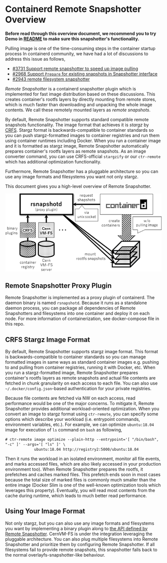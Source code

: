 # Containerd Remote Snapshotter Overview

__Before read through this overview document, we recommend you to try Demo in [README](README.md) to make sure this snapshotter's functionality.__

Pulling image is one of the time-consuming steps in the container startup process
In containerd community, we have had a lot of discussions to address this issue as follows,

- [#3731 Support remote snapshotter to speed up image pulling](https://github.com/containerd/containerd/issues/3731)
- [#2968 Support `Prepare` for existing snapshots in Snapshotter interface](https://github.com/containerd/containerd/issues/2968)
- [#2943 remote filesystem snapshotter](https://github.com/containerd/containerd/issues/2943)

*Remote Snapshotter* is a containerd snapshotter plugin which is implemented for fast image distribution based on these discussions.
This creates container's rootfs layers by directly mounting from remote stores, which is much faster than downloading and unpacking the whole image contents.
We call these remotely mounted layers as *remote snapshots*.

By default, Remote Snapshotter supports standard compatible remote snapshots functionality.
The image format that achieves it is _stargz_ by [CRFS](https://github.com/google/crfs).
Stargz format is backwards-compatible to container standards so you can push stargz-formatted images to container registries and run them using container runtimes including Docker.
When you run a container image and it is formatted as stargz image, Remote Snapshotter automatically prepares container's rootfs layers as remote snapshots.
As an image converter command, you can use CRFS-official `stargzify` or our `ctr-remote` which has additional optimization functionality.

Furthermore, Remote Snapshotter has a pluggable architecture so you can use any image formats and filesystems you want not only stargz.

This document gives you a high-level overview of Remote Snapshotter.

![overview](images/overview01.png)

## Remote Snapshotter Proxy Plugin

Remote Snapshotter is implemented as a proxy plugin of containerd.
The daemon binary is named `rsnapshotd`.
Because it runs as a standalone daemon process, you can package all dependencies of Remote Snapshotters and filesystems into one container and deploy it on each node.
For more information of containerization, see docker-compose file in this repo.

## CRFS Stargz Image Format

By default, Remote Snapshotter supports stargz image format.
This format is backwards-compatible to container standards so you can manage formatted images in same ways as standard container images e.g. pushing to and pulling from container registries, running it with Docker, etc.
When you run a stargz-formatted image, Remote Snapshotter prepares container's rootfs layers as remote snapshots and actual file contents are fetched in chunk granularity on each access to each file.
You can also use `~/.docker/config.json`-based authentication for your private registries.

Because file contents are fetched via NW on each access, read performance would be one of the major concerns.
To mitigate it, Remote Snapshotter provides additional workload-oriented optimization.
When you convert an image to stargz format using `ctr-remote`, you can specify some options which describe your workload  (i.e. entrypoint commands, environment variables, etc.).
For example, we can optimize `ubuntu:18.04` image for execution of `ls` command on `bash` as following,

```
# ctr-remote image optimize --plain-http --entrypoint='[ "/bin/bash", "-c" ]' --args='[ "ls" ]' \
             ubuntu:18.04 http://registry2:5000/ubuntu:18.04
```

Then it runs the workload in an isolated environment, monitor all file events, and marks accessed files, which are also likely accessed in your production environment too).
When Remote Snapshotter prepares the rootfs, it prefetches and caches marked files.
This prefetch ends soon in most cases because the total size of marked files is commonly much smaller than the entire image (Docker Slim is one of the well-known optimization tools which leverages this property).
Eventually, you will read most contents from the cache during runtime, which leads to much better read performance.

## Using Your Image Format

Not only stargz, but you can also use any image formats and filesystems you want by implementing a binary plugin along to [the API defined by Remote Snapshotter](filesystems/plugin.go).
CernVM-FS is under the integration leveraging the pluggable architecture.
You can also plug multiple filesystems into Remote Snapshotter and prioritize them by configuring Remote Snapshotter.
If all filesystems fail to provide remote snapshots, this snapshotter falls back to the normal overlayfs-snapshotter-like behaviour.

